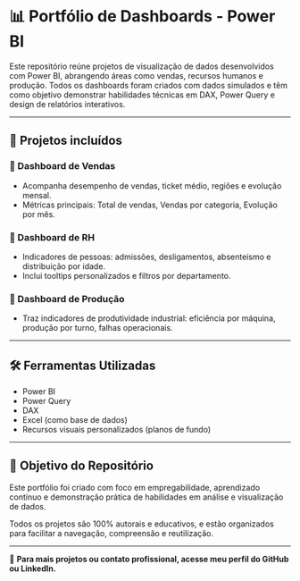 
# 📊 Portfólio de Dashboards - Power BI

Este repositório reúne projetos de visualização de dados desenvolvidos com Power BI, abrangendo áreas como vendas, recursos humanos e produção. Todos os dashboards foram criados com dados simulados e têm como objetivo demonstrar habilidades técnicas em DAX, Power Query e design de relatórios interativos.

---

## 📁 Projetos incluídos

### 🔹 Dashboard de Vendas
- Acompanha desempenho de vendas, ticket médio, regiões e evolução mensal.
- Métricas principais: Total de vendas, Vendas por categoria, Evolução por mês.

### 🔹 Dashboard de RH
- Indicadores de pessoas: admissões, desligamentos, absenteísmo e distribuição por idade.
- Inclui tooltips personalizados e filtros por departamento.

### 🔹 Dashboard de Produção
- Traz indicadores de produtividade industrial: eficiência por máquina, produção por turno, falhas operacionais.

---

## 🛠️ Ferramentas Utilizadas

- Power BI
- Power Query
- DAX
- Excel (como base de dados)
- Recursos visuais personalizados (planos de fundo)

---

## 🎯 Objetivo do Repositório

Este portfólio foi criado com foco em empregabilidade, aprendizado contínuo e demonstração prática de habilidades em análise e visualização de dados.

Todos os projetos são 100% autorais e educativos, e estão organizados para facilitar a navegação, compreensão e reutilização.

---

📌 **Para mais projetos ou contato profissional, acesse meu perfil do GitHub ou LinkedIn.**
